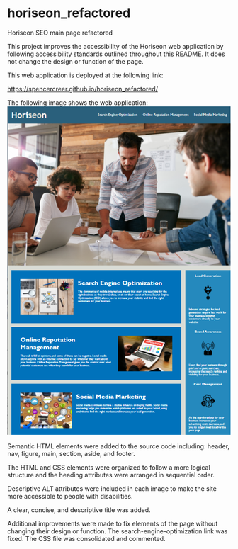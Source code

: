 # horiseon_refactored
Horiseon SEO main page refactored

This project improves the accessibility of the Horiseon web application by following accessibility standards outlined throughout this README. It does not change the design or function of the page.

This web application is deployed at the following link:

https://spencercreer.github.io/horiseon_refactored/

The following image shows the web application:
![horiseon_refactored](./assets/images/deployed_website.PNG)


Semantic HTML elements were added to the source code including: header, nav, figure, main, section, aside, and footer.

The HTML and CSS elements were organized to follow a more logical structure and the heading attributes were arranged in sequential order.

Descriptive ALT attributes were included in each image to make the site more accessible to people with disabilities.

A clear, concise, and descriptive title was added.

Additional improvements were made to fix elements of the page without changing their design or function. The search-engine-optimization link was fixed. The CSS file was consolidated and commented.